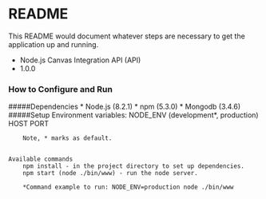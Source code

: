 # README #

This README would document whatever steps are necessary to get the application up and running.

* Node.js Canvas Integration API (API)
* 1.0.0

### How to Configure and Run ###
#####Dependencies
    * Node.js (8.2.1)
    * npm (5.3.0)
    * Mongodb (3.4.6)
#####Setup
    Environment variables:
        NODE_ENV (development*, production)
        HOST
        PORT
    
        Note, * marks as default.
    
    
    Available commands
        npm install - in the project directory to set up dependencies.
        npm start (node ./bin/www) - run the node server.
    
        *Command example to run: NODE_ENV=production node ./bin/www